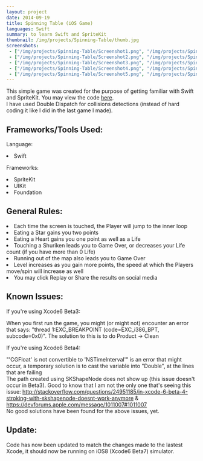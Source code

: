 ```yaml
---
layout: project
date: 2014-09-19
title: Spinning Table (iOS Game)
languages: Swift
summary: to learn Swift and SpriteKit
thumbnail: /img/projects/Spinning-Table/thumb.jpg
screenshots: 
 - ["/img/projects/Spinning-Table/Screenshot1.png", "/img/projects/Spinning-Table/1thumb.jpg", ""]
 - ["/img/projects/Spinning-Table/Screenshot2.png", "/img/projects/Spinning-Table/2thumb.jpg", ""]
 - ["/img/projects/Spinning-Table/Screenshot3.png", "/img/projects/Spinning-Table/3thumb.jpg", ""]
 - ["/img/projects/Spinning-Table/Screenshot4.png", "/img/projects/Spinning-Table/4thumb.jpg", "Game Over"]
 - ["/img/projects/Spinning-Table/Screenshot5.png", "/img/projects/Spinning-Table/5thumb.jpg", "Score can be shared on social media"]
---
```


This simple game was created for the purpose of getting familiar with Swift and SpriteKit. You may view the code [here](https://github.com/Sally-Yang-Jing-Ou/SpinningTable).
<br> I have used Double Dispatch for collisions detections (instead of hard coding it like I did in the last game I made).

Frameworks/Tools Used:
---
Language:
<li>Swift</li>

Frameworks:
<li>SpriteKit</li>
<li>UIKit</li>
<li>Foundation</li>

General Rules:
---
<li>Each time the screen is touched, the Player will jump to the inner loop</li>
<li>Eating a Star gains you two points</li>
<li>Eating a Heart gains you one point as well as a Life</li>
<li>Touching a Shuriken leads you to Game Over, or decreases your Life count (if you have more than 0 Life)</li>
<li>Running out of the map also leads you to Game Over</li>
<li>Level increases as you gain more points, the speed at which the Players move/spin will increase as well </li>
<li>You may click Replay or Share the results on social media</li>

Known Issues:
---
If you're using Xcode6 Beta3:

When you first run the game, you might (or might not) encounter an error that says: "thread 1:EXC_BREAKPOINT (code=EXC_i386_BPT, subcode=0x0)". The solution to this is to do Product -> Clean

If you're using Xcode6 Beta4:

"'CGFloat' is not convertible to 'NSTimeInterval'" is an error that might occur, a temporary solution is to cast the variable into "Double", at the lines that are failing
<br>The path created using SKShapeNode does not show up (this issue doesn't occur in Beta3). Good to know that I am not the only one that's seeing this issue: http://stackoverflow.com/questions/24951185/in-xcode-6-beta-4-stroking-with-skshapenode-doesnt-work-anymore & https://devforums.apple.com/message/1011007#1011007
<br>No good solutions have been found for the above issues, yet.

Update:
----
Code has now been updated to match the changes made to the lastest Xcode, it should now be running on iOS8 (Xcode6 Beta7) simulator. 